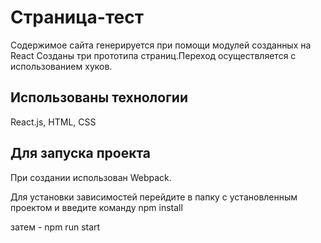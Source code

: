 # Страница-тест

Содержимое сайта генерируется при помощи модулей созданных на React
Cозданы три прототипа страниц.Переход осуществляется с использованием хуков.

## Использованы технологии
React.js, HTML, CSS

## Для запуска проекта
При создании использован Webpack. 

Для установки зависимостей перейдите в папку с установленным проектом и введите команду 
npm install

затем - npm run start

